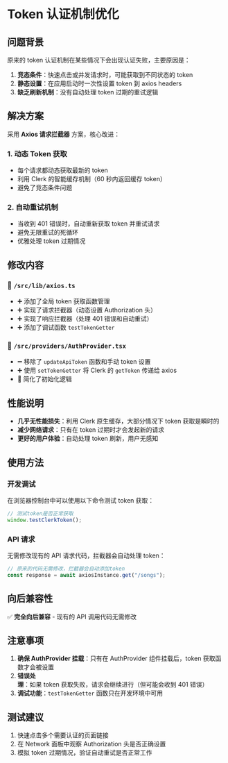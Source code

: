 # Token 认证机制优化

## 问题背景

原来的 token 认证机制在某些情况下会出现认证失败，主要原因是：

1. **竞态条件**：快速点击或并发请求时，可能获取到不同状态的 token
2. **静态设置**：在应用启动时一次性设置 token 到 axios headers
3. **缺乏刷新机制**：没有自动处理 token 过期的重试逻辑

## 解决方案

采用 **Axios 请求拦截器** 方案，核心改进：

### 1. 动态 Token 获取

- 每个请求都动态获取最新的 token
- 利用 Clerk 的智能缓存机制（60 秒内返回缓存 token）
- 避免了竞态条件问题

### 2. 自动重试机制

- 当收到 401 错误时，自动重新获取 token 并重试请求
- 避免无限重试的死循环
- 优雅处理 token 过期情况

## 修改内容

### 📁 `/src/lib/axios.ts`

- ➕ 添加了全局 token 获取函数管理
- ➕ 实现了请求拦截器（动态设置 Authorization 头）
- ➕ 实现了响应拦截器（处理 401 错误和自动重试）
- ➕ 添加了调试函数 `testTokenGetter`

### 📁 `/src/providers/AuthProvider.tsx`

- ➖ 移除了 `updateApiToken` 函数和手动 token 设置
- ➕ 使用 `setTokenGetter` 将 Clerk 的 `getToken` 传递给 axios
- 🔄 简化了初始化逻辑

## 性能说明

- **几乎无性能损失**：利用 Clerk 原生缓存，大部分情况下 token 获取是瞬时的
- **减少网络请求**：只有在 token 过期时才会发起新的请求
- **更好的用户体验**：自动处理 token 刷新，用户无感知

## 使用方法

### 开发调试

在浏览器控制台中可以使用以下命令测试 token 获取：

```javascript
// 测试token是否正常获取
window.testClerkToken();
```

### API 请求

无需修改现有的 API 请求代码，拦截器会自动处理 token：

```typescript
// 原来的代码无需修改，拦截器会自动添加token
const response = await axiosInstance.get("/songs");
```

## 向后兼容性

✅ **完全向后兼容** - 现有的 API 调用代码无需修改

## 注意事项

1. **确保 AuthProvider 挂载**：只有在 AuthProvider 组件挂载后，token 获取函数才会被设置
2. **错误处理**：如果 token 获取失败，请求会继续进行（但可能会收到 401 错误）
3. **调试功能**：`testTokenGetter` 函数只在开发环境中可用

## 测试建议

1. 快速点击多个需要认证的页面链接
2. 在 Network 面板中观察 Authorization 头是否正确设置
3. 模拟 token 过期情况，验证自动重试是否正常工作
